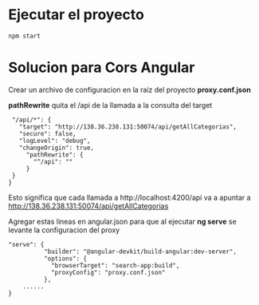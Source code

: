 # Ejecutar el proyecto
```npm start```

# Solucion para Cors Angular
 Crear un archivo de configuracion en la raiz del proyecto **proxy.conf.json**
 
 **pathRewrite** quita el /api de la llamada a la consulta del target
 
 ```javascript{
  "/api/*": {
    "target": "http://138.36.238.131:50074/api/getAllCategorias",
    "secure": false,
    "logLevel": "debug",
    "changeOrigin": true,
      "pathRewrite": {
        "^/api": ""
      }
  }
}
```

Esto significa que cada llamada a http://localhost:4200/api va a apuntar a http://138.36.238.131:50074/api/getAllCategorias

Agregar estas lineas en angular.json para que al ejecutar **ng serve** se levante la configuracion del proxy

```javascript.....
"serve": {
          "builder": "@angular-devkit/build-angular:dev-server",
          "options": {
            "browserTarget": "search-app:build",
            "proxyConfig": "proxy.conf.json"
          },
    ......
}
```

